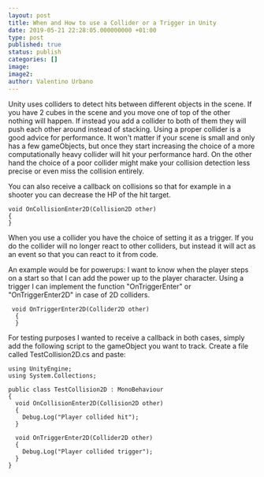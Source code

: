 ```yaml
---
layout: post
title: When and How to use a Collider or a Trigger in Unity
date: 2019-05-21 22:28:05.000000000 +01:00
type: post
published: true
status: publish
categories: []
image:
image2:
author: Valentino Urbano
---
```

<!-- # unity colliders and triggers -->

Unity uses colliders to detect hits between different objects in the scene. If you have 2 cubes in the scene and you move one of top of the other nothing will happen. If instead you add a collider to both of them they will push each other around instead of stacking. Using a proper collider is a good advice for performance. It won't matter if your scene is small and only has a few gameObjects, but once they start increasing the choice of a more computationally heavy collider will hit your performance hard. On the other hand the choice of a poor collider might make your collision detection less precise or even miss the collision entirely.

You can also receive a callback on collisions so that for example in a shooter you can decrease the HP of the hit target.

```
void OnCollisionEnter2D(Collision2D other)
{
}
```

When you use a collider you have the choice of setting it as a trigger. If you do the collider will no longer react to other colliders, but instead it will act as an event so that you can react to it from code.

An example would be for powerups: I want to know when the player steps on a start so that I can add the power up to the player character. Using a trigger I can implement the function "OnTriggerEnter" or "OnTriggerEnter2D" in case of 2D colliders.

```
 void OnTriggerEnter2D(Collider2D other)
  {
  }
```

For testing purposes I wanted to receive a callback in both cases, simply add the following script to the gameObject you want to track. Create a file called TestCollision2D.cs and paste:

```
using UnityEngine;
using System.Collections;

public class TestCollision2D : MonoBehaviour
{
  void OnCollisionEnter2D(Collision2D other)
  {
    Debug.Log("Player collided hit");
  }

  void OnTriggerEnter2D(Collider2D other)
  {
    Debug.Log("Player collided trigger");
  }
}
```
